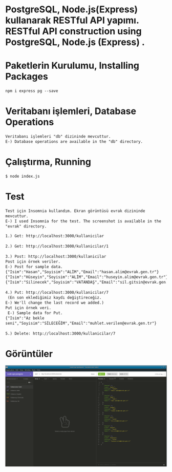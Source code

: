 # PostgreSQL, Node.js(Express) kullanarak RESTful API yapımı. RESTful API construction using PostgreSQL, Node.js (Express) .

# Paketlerin Kurulumu, Installing Packages

```
npm i express pg --save
```

# Veritabanı işlemleri, Database Operations

```
Veritabanı işlemleri "db" dizininde mevcuttur.
E-) Database operations are available in the "db" directory.
```

# Çalıştırma, Running

```
$ node index.js
```

# Test

```
Test için Insomnia kullandım. Ekran görüntüsü evrak dizininde mevcuttur.
E-) I used Insomnia for the test. The screenshot is available in the "evrak" directory.
```

```
1.) Get: http://localhost:3000/kullanicilar

2.) Get: http://localhost:3000/kullanicilar/1

3.) Post: http://localhost:3000/kullanicilar
Post için örnek veriler.
E-) Post for sample data.
{"Isim":"Hasan","Soyisim":"ALİM","Email":"hasan.alim@evrak.gen.tr"}
{"Isim":"Hüseyin","Soyisim":"ALİM","Email":"huseyin.alim@evrak.gen.tr"}
{"Isim":"Silinecek","Soyisim":"VATANDAŞ","Email":"sil.gitsin@evrak.gen.tr"}

4.) Put: http://localhost:3000/kullanicilar/7
 (En son eklediğimiz kaydı değiştireceğiz.
E-) We'll change the last record we added.)
Put için örnek veri.
 E-) Sample data for Put.
{"Isim":"Az bekle seni","Soyisim":"SİLECEĞİM","Email":"muhlet.verilen@evrak.gen.tr"}

5.) Delete: http://localhost:3000/kullanicilar/7
```

# Görüntüler

![Insomnia Ekran Görüntüsü](evrak/insomnia-pg-nodejs.png "Title")

